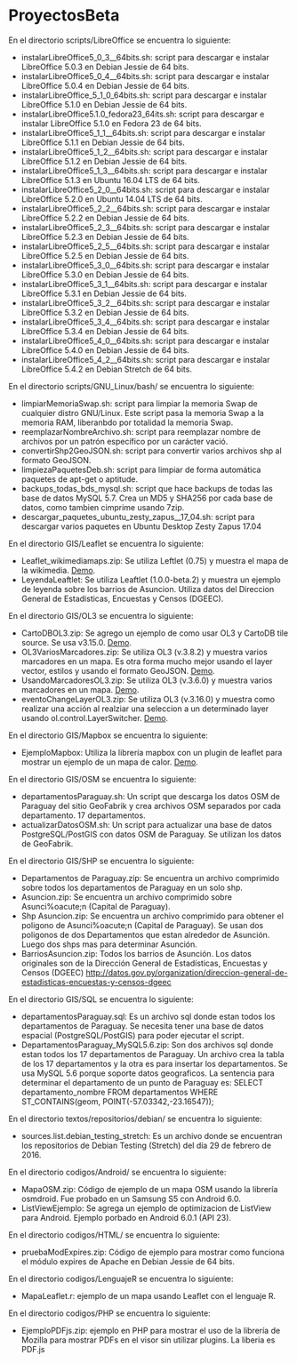 # ProyectosBeta
En el directorio scripts/LibreOffice se encuentra lo siguiente:
* instalarLibreOffice5_0_3__64bits.sh: script para descargar e instalar LibreOffice 5.0.3 en Debian Jessie de 64 bits.
* instalarLibreOffice5_0_4__64bits.sh: script para descargar e instalar LibreOffice 5.0.4 en Debian Jessie de 64 bits. 
* instalarLibreOffice_5_1_0_64bits.sh: script para descargar e instalar LibreOffice 5.1.0 en Debian Jessie de 64 bits.
* instalarLibreOffice5.1.0_fedora23_64its.sh: script para descargar e instalar LibreOffice 5.1.0 en Fedora 23 de 64 bits.
* instalarLibreOffice5_1_1__64bits.sh: script para descargar e instalar LibreOffice 5.1.1 en Debian Jessie de 64 bits.
* instalarLibreOffice5_1_2__64bits.sh: script para descargar e instalar LibreOffice 5.1.2 en Debian Jessie de 64 bits.
* instalarLibreOffice5_1_3__64bits.sh: script para descargar e instalar LibreOffice 5.1.3 en Ubuntu 16.04 LTS de 64 bits.
* instalarLibreOffice5_2_0__64bits.sh: script para descargar e instalar LibreOffice 5.2.0 en Ubuntu 14.04 LTS de 64 bits.
* instalarLibreOffice5_2_2__64bits.sh: script para descargar e instalar LibreOffice 5.2.2 en Debian Jessie de 64 bits.
* instalarLibreOffice5_2_3__64bits.sh: script para descargar e instalar LibreOffice 5.2.3 en Debian Jessie de 64 bits.
* instalarLibreOffice5_2_5__64bits.sh: script para descargar e instalar LibreOffice 5.2.5 en Debian Jessie de 64 bits.
* instalarLibreOffice5_3_0__64bits.sh: script para descargar e instalar LibreOffice 5.3.0 en Debian Jessie de 64 bits.
* instalarLibreOffice5_3_1__64bits.sh: script para descargar e instalar LibreOffice 5.3.1 en Debian Jessie de 64 bits.
* instalarLibreOffice5_3_2__64bits.sh: script para descargar e instalar LibreOffice 5.3.2 en Debian Jessie de 64 bits.
* instalarLibreOffice5_3_4__64bits.sh: script para descargar e instalar LibreOffice 5.3.4 en Debian Jessie de 64 bits.
* instalarLibreOffice5_4_0__64bits.sh: script para descargar e instalar LibreOffice 5.4.0 en Debian Jessie de 64 bits.
* instalarLibreOffice5_4_2__64bits.sh: script para descargar e instalar LibreOffice 5.4.2 en Debian Stretch de 64 bits.

En el directorio scripts/GNU_Linux/bash/ se encuentra lo siguiente:
* limpiarMemoriaSwap.sh: script para limpiar la memoria Swap de cualquier distro GNU/Linux. Este script pasa la memoria Swap a la memoria RAM, liberanbdo por totalidad la memoria Swap.
* reemplazarNombreArchivo.sh: script para reemplazar nombre de archivos por un patrón específico por un carácter vació.
* convertirShp2GeoJSON.sh: script para convertir varios archivos shp al formato GeoJSON.
* limpiezaPaquetesDeb.sh: script para limpiar de forma automática paquetes de apt-get o aptitude. 
* backups_todas_bds_mysql.sh: script que hace backups de todas las base de datos MySQL 5.7. Crea un MD5 y SHA256 por cada base de datos, como tambien cimprime usando 7zip.
* descargar_paquetes_ubuntu_zesty_zapus__17_04.sh: script para descargar varios paquetes en Ubuntu Desktop Zesty Zapus 17.04

En el directorio GIS/Leaflet se encuentra lo siguiente:
* Leaflet_wikimediamaps.zip: Se utiliza Leftlet (0.75) y muestra el mapa de la wikimedia. [Demo](http://proyectosbeta.net/Labs/Leaflet_wikimediamaps/src/).
* LeyendaLeaftlet: Se utiliza Leaftlet  (1.0.0-beta.2) y muestra un ejemplo de leyenda sobre los barrios de Asuncion. Utiliza datos del Direccion General de Estadisticas, Encuestas y Censos (DGEEC).

En el directorio GIS/OL3 se encuentra lo siguiente:
* CartoDBOL3.zip: Se agrego un ejemplo de como usar OL3 y CartoDB tile source. Se usa v3.15.0. [Demo](http://proyectosbeta.net/Labs/CartoDBOL3/fuentes/).
* OL3VariosMarcadores.zip: Se utiliza OL3 (v.3.8.2) y muestra varios marcadores en un mapa. Es otra forma mucho mejor usando el layer vector, estilos y usando el formato GeoJSON. [Demo](http://proyectosbeta.net/Labs/OL3VariosMarcadores/fuentes/).
* UsandoMarcadoresOL3.zip: Se utiliza OL3 (v.3.6.0) y muestra varios marcadores en un mapa. [Demo](http://proyectosbeta.net/Labs/UsandoMarcadoresOL3/fuentes/).
* eventoChangeLayerOL3.zip: Se utiliza OL3 (v.3.16.0) y muestra como realizar una acción al realziar una seleccion a un determinado layer usando ol.control.LayerSwitcher. [Demo](http://proyectosbeta.net/Labs/eventoChangeLayerOL3/fuentes/).

En el directorio GIS/Mapbox se encuentra lo siguiente:
* EjemploMapbox: Utiliza la librería mapbox con un plugin de leaflet para mostrar un ejemplo de un mapa de calor. [Demo](http://proyectosbeta.net/Labs/EjemploMapbox/src/).

En el directorio GIS/OSM se encuentra lo siguiente:
* departamentosParaguay.sh: Un script que descarga los datos OSM de Paraguay del sitio GeoFabrik y crea archivos OSM separados por cada departamento. 17 departamentos.
* actualizarDatosOSM.sh:  Un script para actualizar una base de datos PostgreSQL/PostGIS con datos OSM de Paraguay. Se utilizan los datos de GeoFabrik.

En el directorio GIS/SHP se encuentra lo siguiente:
* Departamentos de Paraguay.zip: Se encuentra un archivo comprimido sobre todos los departamentos de Paraguay en un solo shp.
* Asuncion.zip: Se encuentra un archivo comprimido sobre Asunci%oacute;n (Capital de Paraguay).
* Shp Asuncion.zip: Se encuentra un archivo comprimido para obtener el poligono de Asunci%oacute;n (Capital de Paraguay). Se usan dos poligonos de dos Departamentos que estan alrededor de Asunci&oacute;n. Luego dos shps mas para determinar Asunci&oacute;n.
* BarriosAsuncion.zip: Todos los barrios de Asunción. Los datos originales son de la Dirección General de Estadísticas, Encuestas y Censos (DGEEC) http://datos.gov.py/organization/direccion-general-de-estadisticas-encuestas-y-censos-dgeec

En el directorio GIS/SQL se encuentra lo siguiente:
* departamentosParaguay.sql: Es un archivo sql donde estan todos los departamentos de Paraguay. Se necesita tener una base de datos espacial (PostgreSQL/PostGIS) para poder ejecutar el script.
* DepartamentosParaguay_MySQL5.6.zip: Son dos archivos sql donde estan todos los 17 departamentos de Paraguay. Un archivo crea la tabla de los 17 departamentos y la otra es para insertar los departamentos. Se usa MySQL 5.6 porque soporte datos geograficos. La sentencia para determinar el departamento de un punto de Paraguay es: SELECT departamento_nombre FROM departamentos WHERE ST_CONTAINS(geom, POINT(-57.03342,-23.16547));


En el directorio textos/repositorios/debian/ se encuentra lo siguiente:
* sources.list.debian_testing_stretch: Es un archivo donde se encuentran los repositorios de Debian Testing (Stretch) del día 29 de febrero de 2016.

En el directorio codigos/Android/ se encuentra lo siguiente:
* MapaOSM.zip: Código de ejemplo de un mapa OSM usando la librería osmdroid. Fue probado en un Samsung S5 con Android 6.0.
* ListViewEjemplo: Se agrega un ejemplo de optimizacion de ListView para Android. Ejemplo porbado en Android 6.0.1 (API 23).

En el directorio codigos/HTML/ se encuentra lo siguiente:
* pruebaModExpires.zip: Código de ejemplo para mostrar como funciona el módulo expires de Apache en Debian Jessie de 64 bits.

En el directorio codigos/LenguajeR se encuentra lo siguiente:
* MapaLeaflet.r: ejemplo de un mapa usando Leaflet con el lenguaje R.

En el directorio codigos/PHP se encuentra lo siguiente:
* EjemploPDFjs.zip: ejemplo en PHP para mostrar el uso de la librería de Mozilla para mostrar PDFs en el visor sin utilizar plugins. La liberia es PDF.js
